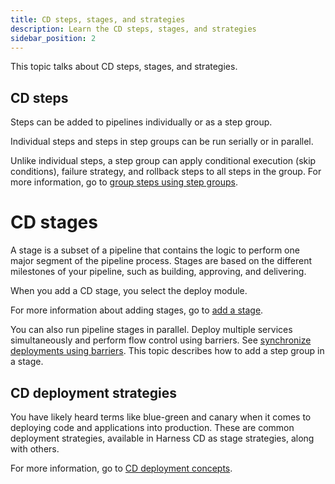 ```yaml
---
title: CD steps, stages, and strategies
description: Learn the CD steps, stages, and strategies
sidebar_position: 2
---
```


This topic talks about CD steps, stages, and strategies.

## CD steps

Steps can be added to pipelines individually or as a step group.

Individual steps and steps in step groups can be run serially or in parallel.

Unlike individual steps, a step group can apply conditional execution (skip conditions), failure strategy, and rollback steps to all steps in the group. For more information, go to [group steps using step groups](/docs/continuous-delivery/cd-technical-reference/cd-gen-ref-category/step-groups/).

# CD stages

A stage is a subset of a pipeline that contains the logic to perform one major segment of the pipeline process. Stages are based on the different milestones of your pipeline, such as building, approving, and delivering.

When you add a CD stage, you select the deploy module.

For more information about adding stages, go to [add a stage](../../../platform/8_Pipelines/add-a-stage.md).

You can also run pipeline stages in parallel. Deploy multiple services simultaneously and perform flow control using barriers. See [synchronize deployments using barriers](/docs/continuous-delivery/cd-deployments-category/synchronize-deployments-using-barriers/). This topic describes how to add a step group in a stage.

## CD deployment strategies

You have likely heard terms like blue-green and canary when it comes to deploying code and applications into production. These are common deployment strategies, available in Harness CD as stage strategies, along with others.

For more information, go to [CD deployment concepts](/docs/continuous-delivery/cd-deployments-category/deployment-concepts/).